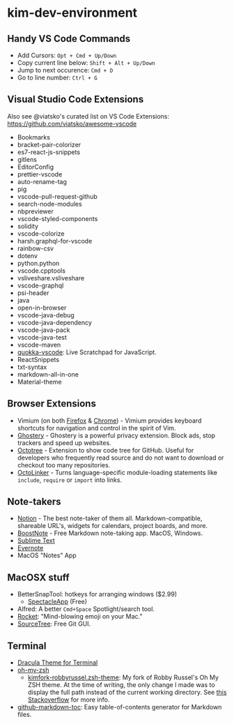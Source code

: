 # kim-dev-environment

## Handy VS Code Commands
- Add Cursors: `Opt + Cmd + Up/Down`
- Copy current line below: `Shift + Alt + Up/Down`
- Jump to next occurence: `Cmd + D`
- Go to line number: `Ctrl + G`

## Visual Studio Code Extensions

Also see @viatsko's curated list on VS Code Extensions: https://github.com/viatsko/awesome-vscode

- Bookmarks
- bracket-pair-colorizer
- es7-react-js-snippets
- gitlens
- EditorConfig
- prettier-vscode
- auto-rename-tag
- pig
- vscode-pull-request-github
- search-node-modules
- nbpreviewer
- vscode-styled-components
- solidity
- vscode-colorize
- harsh.graphql-for-vscode
- rainbow-csv
- dotenv
- python.python
- vscode.cpptools
- vsliveshare.vsliveshare
- vscode-graphql
- psi-header
- java
- open-in-browser
- vscode-java-debug
- vscode-java-dependency
- vscode-java-pack
- vscode-java-test
- vscode-maven
- [quokka-vscode](https://marketplace.visualstudio.com/items?itemName=WallabyJs.quokka-vscode): Live Scratchpad for JavaScript.
- ReactSnippets
- txt-syntax
- markdown-all-in-one
- Material-theme

## Browser Extensions
- Vimium (on both [Firefox](https://addons.mozilla.org/en-GB/firefox/addon/vimium-ff/) & [Chrome](https://chrome.google.com/webstore/detail/vimium/dbepggeogbaibhgnhhndojpepiihcmeb)) - Vimium provides keyboard shortcuts for navigation and control in the spirit of Vim.
- [Ghostery](https://www.ghostery.com/) - Ghostery is a powerful privacy extension. Block ads, stop trackers and speed up websites.
- [Octotree](https://github.com/ovity/octotree) - Extension to show code tree for GitHub. Useful for developers who frequently read source and do not want to download or checkout too many repositories.
- [OctoLinker](https://github.com/OctoLinker/OctoLinker) - Turns language-specific module-loading statements like `include`, `require` or `import` into links. 

## Note-takers
- [Notion](https://www.notion.so/) - The best note-taker of them all. Markdown-compatible, shareable URL's, widgets for calendars, project boards, and more. 
- [BoostNote](https://boostnote.io/) - Free Markdown note-taking app. MacOS, Windows.
- [Sublime Text](https://www.sublimetext.com/)
- [Evernote](https://evernote.com/)
- MacOS "Notes" App

## MacOSX stuff
- BetterSnapTool: hotkeys for arranging windows ($2.99)
  - [SpectacleApp](https://www.spectacleapp.com/) (Free)
- Alfred: A better `Cmd+Space` Spotlight/search tool.
- [Rocket](https://matthewpalmer.net/rocket/): "Mind-blowing emoji on your Mac."
- [SourceTree](https://www.sourcetreeapp.com/): Free Git GUI.

## Terminal
- [Dracula Theme for Terminal](https://github.com/dracula/dracula-theme)
- [oh-my-zsh](https://github.com/robbyrussell/oh-my-zsh)
  - [kimfork-robbyrussel.zsh-theme](kimfork-robbyrussel.zsh-theme): My fork of Robby Russel's Oh My ZSH theme. At the time of writing, the only change I made was to display the full path instead of the current working directory. See [this Stackoverflow](https://stackoverflow.com/questions/27885057/zsh-theme-for-full-path-display-git-changes) for more info.
- [github-markdown-toc](https://github.com/ekalinin/github-markdown-toc): Easy table-of-contents generator for Markdown files.
